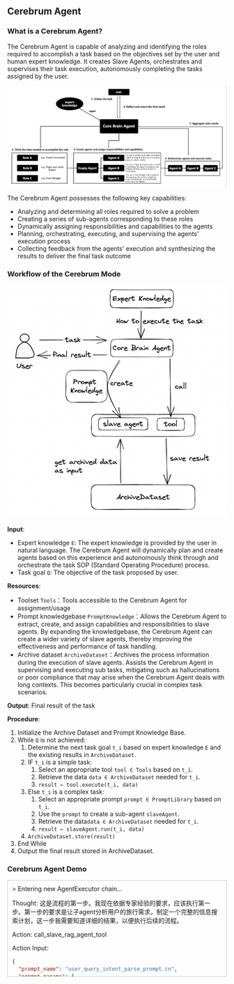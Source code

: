 ## Cerebrum Agent

### What is a Cerebrum Agent?
The Cerebrum Agent is capable of analyzing and identifying the roles required to accomplish a task based on the objectives set by the user and human expert knowledge. It creates Slave Agents, orchestrates and supervises their task execution, autonomously completing the tasks assigned by the user.

![cerebrum mode](../../_picture/cerebrum_brain_struct_en.png)

The Cerebrum Agent possesses the following key capabilities:

- Analyzing and determining all roles required to solve a problem
- Creating a series of sub-agents corresponding to these roles
- Dynamically assigning responsibilities and capabilities to the agents
- Planning, orchestrating, executing, and supervising the agents' execution process
- Collecting feedback from the agents' execution and synthesizing the results to deliver the final task outcome

### Workflow of the Cerebrum Mode

![cerebrum mode](../../_picture/cerebrum_brain_struct.png)

**Input**: 
- Expert knowledge `E`: The expert knowledge is provided by the user in natural language. The Cerebrum Agent will dynamically plan and create agents based on this experience and autonomously think through and orchestrate the task SOP (Standard Operating Procedure) process.
- Task goal `Q`: The objective of the task proposed by user.

**Resources**:  
- Toolset `Tools`：Tools accessible to the Cerebrum Agent for assignment/usage
- Prompt knowledgebase `PromptKnowledge`：Allows the Cerebrum Agent to extract, create, and assign capabilities and responsibilities to slave agents. By expanding the knowledgebase, the Cerebrum Agent can create a wider variety of slave agents, thereby improving the effectiveness and performance of task handling.
- Archive dataset `ArchiveDataset`：Archives the process information during the execution of slave agents. Assists the Cerebrum Agent in supervising and executing sub tasks, mitigating such as hallucinations or poor compliance that may arise when the Cerebrum Agent deals with long contexts. This becomes particularly crucial in complex task scenarios.

**Output**: Final result of the task


**Procedure**:

1. Initialize the Archive Dataset and Prompt Knowledge Base.
2. While `Q` is not achieved:
   1. Determine the next task goal `t_i` based on expert knowledge `E` and the existing results in `ArchiveDataset`.
   2. IF `t_i` is a simple task:
      1. Select an appropriate tool `tool ∈ Tools` based on `t_i`.
      2. Retrieve the data `data ∈ ArchiveDataset` needed for `t_i`.
      2. `result ← tool.execute(t_i, data)`
   3. Else `t_i` is a complex task:
      1. Select an appropriate prompt `prompt ∈ PromptLibrary` based on `t_i`.
      2. Use the `prompt` to create a sub-agent `slaveAgent`.
      3. Retrieve the data`data ∈ ArchiveDataset` needed for `t_i`.
      4. `result ← slaveAgent.run(t_i, data)`
   4. `ArchiveDataset.store(result)`
3. End While
4. Output the final result stored in ArchiveDataset.


### Cerebrum Agent Demo
<div style="max-height: 200px; overflow-y: scroll; border: 1px solid #ccc; padding: 10px;">
> Entering new AgentExecutor chain...  

Thought: 这是流程的第一步。我现在依据专家经验的要求，应该执行第一步。第一步的要求是让子agent分析用户的旅行需求，制定一个完整的信息搜索计划，这一步我需要知道详细的结果，以便执行后续的流程。

Action: call_slave_rag_agent_tool

Action Input: 
```json
{
  "prompt_name": "user_query_intent_parse_prompt.cn",
  "prompt_params": {
    "user_query": "我想去杭州旅行三天，想顺带去盗墓笔记相关的地方圣地巡礼"
  },
  "save_params": {
    "name": "TravelIntentAnalysis",
    "description": "分析用户的旅行需求，包括目的地、时间、兴趣点等",
    "full_return": true
  }
}
```
1. 收集杭州地区的住宿信息，特别关注靠近“盗墓笔记”相关地点的酒店或民宿，同时了解这些住宿设施是否提供特色主题房间。
2. 收集与“盗墓笔记”相关的杭州旅游景点和活动信息，包括小说中提到的具体位置、周边环境以及是否有组织的粉丝活动或主题游。
3. 收集杭州当地的美食信息，特别是那些具有地方特色的菜肴，同时留意是否有与“盗墓笔记”文化相关的特色餐馆或小吃。

Thought: 我已经执行了专家经验的第一步。我现在依据专家经验和上一步的结果应该执行第二步，第二步的要求是根据第一步的结果调用工具搜索相关的信息，这一步需要多次执行，直到我完成了信息搜索计划中的所有流程。但我不需要知道工具详细的执行结果。我现在要使用一个工具google_search_with_archive_tool, 不允许回答Final Answer。

Action: google_search_with_archive_tool

Action Input: 
```json
{
  "query": "杭州 盗墓笔记 圣地巡礼",
  "save_params": {
    "name": "HangzhouTombRaiderSites",
    "description": "关于杭州与《盗墓笔记》相关的旅游景点和活动信息",
    "full_return": false
  }
}
```
The task is complete, you may proceed to the next step.

Thought: 我已经执行了专家经验的第二步的一部分。我现在依据专家经验和上一步的结果应该继续执行第二步，即根据第一步的结果调用工具搜索相关的信息，这一步需要多次执行，直到我完成了信息搜索计划中的所有流程。但我不需要知道工具详细的执行结果。我现在要使用一个工具google_search_with_archive_tool, 不允许回答Final Answer。
Action: google_search_with_archive_tool
Action Input: 
```json
{
  "query": "杭州 住宿 靠近 盗墓笔记 地点",
  "save_params": {
    "name": "HangzhouAccommodationNearTombRaiderSites",
    "description": "关于杭州靠近《盗墓笔记》相关地点的住宿信息",
    "full_return": false
  }
}
```
The task is complete, you may proceed to the next step.

Thought: 我已经执行了专家经验的第二步的一部分。我现在依据专家经验和上一步的结果应该继续执行第二步，即根据第一步的结果调用工具搜索相关的信息，这一步需要多次执行，直到我完成了信息搜索计划中的所有流程。但我不需要知道工具详细的执行结果。我现在要使用一个工具google_search_with_archive_tool, 不允许回答Final Answer。
Action: google_search_with_archive_tool
Action Input: 
```json
{
  "query": "杭州 美食 特色餐馆 盗墓笔记",
  "save_params": {
    "name": "HangzhouCuisineAndTombRaiderThemeRestaurants",
    "description": "关于杭州的特色美食及与《盗墓笔记》相关的主题餐馆信息",
    "full_return": false
  }
}
```

The task is complete, you may proceed to the next step.

Thought: 我已经完成了专家经验的第二步，即根据第一步的结果调用了工具搜索相关信息，包括杭州与《盗墓笔记》相关的旅游景点和活动信息、靠近《盗墓笔记》相关地点的住宿信息、以及杭州的特色美食及与《盗墓笔记》相关的主题餐馆信息。现在，依据专家经验的要求，我应该执行第三步，让子agent根据第二步中搜集到的所有信息制定一份完整的旅行计划。
Action: call_slave_rag_agent_tool
Action Input: 
```json
{
  "prompt_name": "tour_plan_prompt.cn",
  "prompt_params": {
    "user_query": "我想去杭州旅行三天，想顺带去盗墓笔记相关的地方圣地巡礼",
    "search_result": [
      "$#{HangzhouTombRaiderSites}",
      "$#{HangzhouAccommodationNearTombRaiderSites}",
      "$#{HangzhouCuisineAndTombRaiderThemeRestaurants}"
    ]
  },
  "save_params": {
    "name": "HangzhouTourPlan",
    "description": "根据用户需求定制的杭州三日游旅行计划，包括与《盗墓笔记》相关的景点、住宿和餐饮推荐",
    "full_return": true
  }
}
```
### 杭州盗墓笔记圣地巡礼三日游

**行程亮点**：这次旅行将带你走进《盗墓笔记》的世界，探访与小说中场景相似的真实地点，同时享受杭州的自然风光与美食。

#### 第一天
- **上午**
  - **8:00-9:00**：从您的出发地前往杭州，预计到达时间为上午9点左右。
  - **9:30-11:30**：参观**雷峰塔**，这里是《盗墓笔记》中提到的一个重要地点。雷峰塔不仅有着丰富的历史文化背景，其内部还藏有许多与小说相关的展览。
- **中午**
  - **12:00-13:30**：在附近的**楼外楼**享用午餐，这家餐厅以杭帮菜著称，您可以尝试一下东坡肉等经典菜肴。
- **下午**
  - **14:00-16:00**：前往**灵隐寺**，这里被认为是小说中“九门”之一的所在地。灵隐寺不仅是杭州著名的佛教寺庙，其周围的自然景观也非常美丽。
- **晚上**
  - **17:00-18:30**：入住位于**西湖边的酒店**，如**杭州西湖国宾馆**，这里交通便利，距离多个景点都很近。
  - **19:00-21:00**：晚餐推荐前往**张生记**，这是一家以《盗墓笔记》为主题的餐厅，不仅菜品丰富，店内装饰也充满了小说元素。

#### 第二天
- **上午**
  - **8:30-10:30**：前往**六和塔**，这里也是《盗墓笔记》中提到的一个重要地点。六和塔建于北宋时期，是杭州的标志性建筑之一。
- **中午**
  - **11:00-12:30**：在**知味观**享用午餐，这家餐厅以传统杭帮菜为主，您可以品尝到各种地道的杭州美食。
- **下午**
  - **13:30-15:30**：参观**西溪湿地公园**，这里被一些粉丝认为是小说中的“西沙之眼”。西溪湿地是一个自然保护区，环境优美，非常适合散步和拍照。
- **晚上**
  - **17:00-18:30**：返回酒店休息，准备晚上的活动。
  - **19:00-21:00**：晚餐推荐前往**湖滨银泰in77**内的**绿茶餐厅**，这里不仅可以品尝到美味的杭帮菜，还可以欣赏到西湖的美景。

#### 第三天
- **上午**
  - **8:30-10:30**：前往**钱塘江大桥**，这里被认为是小说中“铁索桥”的原型。钱塘江大桥是一座历史悠久的桥梁，可以在这里感受历史的沧桑。
- **中午**
  - **11:00-12:30**：在**外婆家**享用午餐，这家餐厅以家常菜为主，口味清淡，适合结束旅行前的最后一餐。
- **下午**
  - **13:30-15:30**：参观**宋城景区**，虽然这里不是《盗墓笔记》的直接取景地，但其古色古香的建筑和表演项目可以让您更好地体验宋代的文化氛围。
- **晚上**
  - **16:00-18:00**：返回酒店整理行李，准备返程。
  - **19:00**：从酒店出发，返回您的出发地。

希望这次旅行能让您充分感受到《盗墓笔记》的魅力，同时也能享受到杭州的美丽风光和美食。预祝您旅途愉快！

Thought: 我刚才完成了专家经验的第三步，这是专家经验的最后一步。我已经执行完专家经验中的所有步骤，可以结束流程了。
Final Answer: 结束

> Finished chain.
</div>
